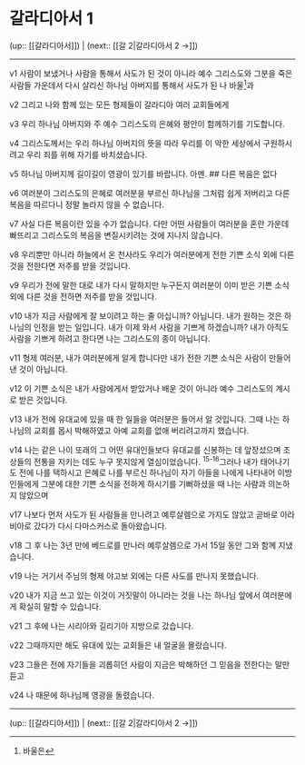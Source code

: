 # 갈라디아서 1

(up:: [[갈라디아서]]) | (next:: [[갈 2|갈라디아서 2 →]])

***




v1 사람이 보냈거나 사람을 통해서 사도가 된 것이 아니라 예수 그리스도와 그분을 죽은 사람들 가운데서 다시 살리신 하나님 아버지를 통해서 사도가 된 나 바울[^1]과  


v2 그리고 나와 함께 있는 모든 형제들이 갈라디아 여러 교회들에게 


v3 우리 하나님 아버지와 주 예수 그리스도의 은혜와 평안이 함께하기를 기도합니다. 



v4 그리스도께서는 우리 하나님 아버지의 뜻을 따라 우리를 이 악한 세상에서 구원하시려고 우리 죄를 위해 자기를 바치셨습니다. 



v5 하나님 아버지께 길이길이 영광이 있기를 바랍니다. 아멘. ## 다른 복음은 없다 



v6 여러분이 그리스도의 은혜로 여러분을 부르신 하나님을 그처럼 쉽게 저버리고 다른 복음을 따르다니 정말 놀라지 않을 수 없습니다. 



v7 사실 다른 복음이란 있을 수가 없습니다. 다만 어떤 사람들이 여러분을 혼란 가운데 빠뜨리고 그리스도의 복음을 변질시키려는 것에 지나지 않습니다. 



v8 우리뿐만 아니라 하늘에서 온 천사라도 우리가 여러분에게 전한 기쁜 소식 외에 다른 것을 전한다면 저주를 받을 것입니다. 



v9 우리가 전에 말한 대로 내가 다시 말하지만 누구든지 여러분이 이미 받은 기쁜 소식 외에 다른 것을 전하면 저주를 받을 것입니다. 



v10 내가 지금 사람에게 잘 보이려고 하는 줄 아십니까? 아닙니다. 내가 원하는 것은 하나님의 인정을 받는 일입니다. 내가 이제 와서 사람을 기쁘게 하겠습니까? 내가 아직도 사람을 기쁘게 하려고 한다면 나는 그리스도의 종이 아닙니다. 



v11 형제 여러분, 내가 여러분에게 알게 합니다만 내가 전한 기쁜 소식은 사람이 만들어낸 것이 아닙니다. 



v12 이 기쁜 소식은 내가 사람에게서 받았거나 배운 것이 아니라 예수 그리스도의 계시로 받은 것입니다. 



v13 내가 전에 유대교에 있을 때 한 일들을 여러분은 들어서 알 것입니다. 그때 나는 하나님의 교회를 몹시 박해하였고 아예 교회를 없애 버리려고까지 했습니다. 



v14 나는 같은 나이 또래의 그 어떤 유대인들보다 유대교를 신봉하는 데 앞장섰으며 조상들의 전통을 지키는 데도 누구 못지않게 열심이었습니다. <sup class="versenum">15-16</sup>그러나 내가 태어나기도 전에 나를 택하시고 은혜로 나를 부르신 하나님이 자기 아들을 나에게 나타내어 이방인들에게 그분에 대한 기쁜 소식을 전하게 하시기를 기뻐하셨을 때 나는 사람과 의논하지 않았으며 



v17 나보다 먼저 사도가 된 사람들을 만나려고 예루살렘으로 가지도 않았고 곧바로 아라비아로 갔다가 다시 다마스커스로 돌아왔습니다. 



v18 그 후 나는 3년 만에 베드로를 만나러 예루살렘으로 가서 15일 동안 그와 함께 지냈습니다. 



v19 나는 거기서 주님의 형제 야고보 외에는 다른 사도를 만나지 못했습니다. 



v20 내가 지금 쓰고 있는 이것이 거짓말이 아니라는 것을 나는 하나님 앞에서 여러분에게 확실히 말할 수 있습니다. 



v21 그 후에 나는 시리아와 길리기아 지방으로 갔습니다. 



v22 그때까지만 해도 유대에 있는 교회들은 내 얼굴을 몰랐습니다. 



v23 그들은 전에 자기들을 괴롭히던 사람이 지금은 박해하던 그 믿음을 전한다는 말만 듣고 



v24 나 때문에 하나님께 영광을 돌렸습니다.

***

(up:: [[갈라디아서]]) | (next:: [[갈 2|갈라디아서 2 →]])

[^1]: 바울은